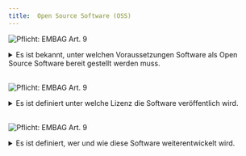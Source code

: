 ```yaml
---
title:  Open Source Software (OSS)
---
```


![Pflicht: EMBAG Art. 9](https://img.shields.io/badge/Pflicht-EMBAG_Art._9-linen)
<details>
<summary>Es ist bekannt, unter welchen Voraussetzungen Software als Open Source Software bereit gestellt werden muss.</summary>
<br/>

Im Grundsatz muss jede Software, die von Organisationen die vom EMBAG betroffen sind (siehe oben “Meine Organisation ist vom EMBAG betroffen”), offengelegt werden. Sobald eine Software selbst entwickelt wird oder ein Dienstleister diese im Auftrag entwickelt (Dienstleistungsvertrag) muss diese als OSS zur Verfügung gestellt werden.

Es gibt aber Ausnahmen von dieser Regeln:

0. Wenn Software unverändert beschafft wird (Werkvertrag, als Lizenz oder SaaS): OSS ist freiwillig, kann  in der Beschaffung gefordert werden
0. Rechte Dritter sind verletzt, z.B. wenn eine bestehende Software weiterentwickelt wird
0. Sicherheitsrelevante Gründe

**Folgefragen**

* Ist es denkbar, dass diese Software auch noch von anderen Organisationen eingesetzt wird (anderes Amt, Kanton, Gemeinde, Private)?
  
</details>
<br/>

![Pflicht: EMBAG Art. 9](https://img.shields.io/badge/Pflicht-EMBAG_Art._9-linen)
<details>
<summary>Es ist definiert unter welche Lizenz die Software veröffentlich wird.</summary>
<br/>

Das EMBAG macht klar, dass “[die Behörden] erlauben jeder Person, die Software zu nutzen, weiterzuentwickeln und weiterzugeben, und erheben keine Lizenzgebühren” und “Soweit möglich und sinnvoll sind international etablierte Lizenztexte zu verwenden”. Somit sind alle etablierten OSS-Lizenzen denkbar (z.B. mit Copyleft). Wichtig ist sicher die Kompatibilität aller eingesetzten Komponenten (z.B. Programmbibliotheken).

Bekannte Vertreter:

* Open Source Lizenzen mit starkem Copyleft (wirkt “viral” - Ziel: SW soll frei verfügbar bleiben)
    * GPL (GNU General Public License) → aktuell nur in Englisch vorhanden
    * AGPL (GNU Affero General Public License) → ideal für Webanwendungen
    * EUPL (European Union Public License)
* Permissive Open Source Lizenzen (freizügig, kein Copyleft):
    * MIT (Massachusetts Institute of Technology License): nur Haftungsausschluss
    * BSD (Berkley Software Distribution License): Haftungsauschluss und “Werbeverbot” → kein ungewolltes Endorsement von Software möglich

**Folgefragen**

* Welche Lizenz wurde bislang in der Organisation eingesetzt? Weshalb?
* Ist starkes “Copyleft” erwünscht (die Software bleibt offen)?
* Wo wird/soll die Software künftig zum Einsatz kommen?
* Ist ggf. eine Dual License möglich?
  
</details>
<br/>

![Pflicht: EMBAG Art. 9](https://img.shields.io/badge/Pflicht-EMBAG_Art._9-linen)
<details>
<summary>Es ist definiert, wer und wie diese Software weiterentwickelt wird.</summary>
<br/>

Sobald Software unter einer offenen Lizenz (OSS) veröffentlich wird, stellen sich einige zusätzliche Fragen, was die Weiterentwicklung betrifft. Es lohnt sich diese Fragen möglichst früh in einem Projekt zu klären und mögliche Lösungen zu entwickeln. Oft werden wird dazu eine Richtlinie erstellt, die zusammen mit der Software in einer Datei veröffentlicht wird ([Richtlinien für Repository-Mitarbeiter festlegen - GitHub-Dokumentation](https://docs.github.com/de/communities/setting-up-your-project-for-healthy-contributions/setting-guidelines-for-repository-contributors)). Diese Richtlinie sollte klarstellen wie mit Bug Reports und Pull Requests umgegangen wird.

Ganz allgemein stellt sich die Frage, wie die Community des OSS-Projekts aussehen soll. Sind andere Bundesstellen, Organisationen und Private eingeladen beim Projekt mitzuwirken? Was passiert wenn die Software an unterschiedlichen Orten zum Einsatz kommt und die Anforderungen sich ändern?

**Folgefragen**

* Wo ist das OSS-Projekt publiziert (GitHub, GitLab, etwas eigenes)?
* Wie kann mit dem Projekt interagiert werden (Diskussionen, Chat, Bug Reports, …)?
* Wie wird mit Forks des Projekts umgegangen?
  
</details>
